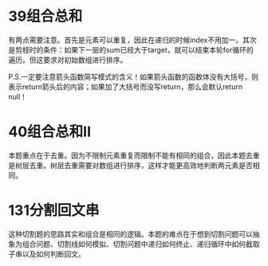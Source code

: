 # 39组合总和
有两点需要注意。首先是元素可以重复，因此在递归的时候index不用加一。其次是剪枝时的条件：如果下一层的sum已经大于target，就可以结束本轮for循环的遍历。但这要求对初始数组进行排序。

P.S.一定要注意箭头函数简写模式的含义！如果箭头函数的函数体没有大括号，则表示return箭头后的内容；如果加了大括号而没写return，那么会默认return null！

# 40组合总和II
本题重点在于去重。因为不限制元素重复而限制不能有相同的组合，因此本题去重是树层去重。树层去重需要对数组进行排序，这样才能更高效地判断两元素是否相同。

# 131分割回文串
这种切割题的思路其实和组合是相同的逻辑。本题的难点在于想到切割问题可以抽象为组合问题、切割线如何模拟、切割问题中递归如何终止、递归循环中如何截取子串以及如何判断回文。